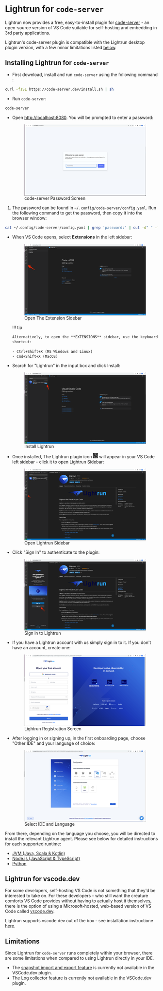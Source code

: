 # Lightrun for `code-server`

Lightrun now provides a free, easy-to-install plugin for [code-server](https://github.com/coder/code-server) - an open-source version of VS Code suitable for self-hosting and embedding in 3rd party applications. 

Lightrun's code-server plugin is compatible with the Lightrun desktop plugin version, with a few minor limitations listed [below](#limitations).

## Installing Lightrun for `code-server`

* First download, install and run `code-server` using the following command :

```bash
curl -fsSL https://code-server.dev/install.sh | sh
```

* Run `code-server`:

```bash
code-server
```

* Open [http://localhost:8080](http://localhost:8080). You will be prompted to enter a password:

  <figure>
      <img src="/assets/images/vscode/code-server-password.png" align="center" alt="code-server Password Screen" />
      <figcaption>code-server Password Screen</figcaption>
  </figure>

1. The password can be found in `~/.config/code-server/config.yaml`. Run the following command to get the password, then copy it into the browser window:

```bash
cat ~/.config/code-server/config.yaml | grep 'password:' | cut -d" " -f2
```

* When VS Code opens, select **Extensions** in the left sidebar:

  <figure>
      <img src="/assets/images/vscode/code-server-extensions.png" align="center" alt="Open The Extension Sidebar" />
      <figcaption>Open The Extension Sidebar</figcaption>
  </figure>

  !!! tip

      Alternatively, to open the **EXTENSIONS** sidebar, use the keyboard shortcut:
        
      - Ctrl+Shift+X (MS Windows and Linux)
      - Cmd+Shift+X (MacOS)

* Search for "Lightrun" in the input box and click Install:

  <figure>
      <img src="/assets/images/vscode/code-server-install-lightrun.png" align="center" alt="Install Lightrun"/>
      <figcaption>Install Lightrun</figcaption>
  </figure>

* Once installed, The Lightrun plugin icon ![Lightun VSCode plugin icon](../assets/images/vscode/vscode-plugin-icon.png) will appear in your VS Code left sidebar - click it to open Lightrun Sidebar:

  <figure>
      <img src="/assets/images/vscode/code-server-open-sidebar.png" align="center" alt="Open Lightrun Sidebar" />
      <figcaption>Open Lightrun Sidebar</figcaption>
  </figure>

* Click "Sign In" to authenticate to the plugin:

  <figure>
      <img src="/assets/images/vscode/code-server-sign-into-plugin.png" align="center" alt="Sign in to Lightrun" />
      <figcaption>Sign in to Lightrun</figcaption>
  </figure>

* If you have a Lightrun account with us simply sign in to it. If you don't have an account, create one:
  
  <figure>
      <img src="/assets/images/web-ides-register.png" align="center" alt="Lightrun Registration Screen" />
      <figcaption>Lightrun Registration Screen</figcaption>
  </figure>

* After logging in or signing up, in the first onboarding page, choose "Other IDE" and your language of choice:

  <figure>
      <img src="/assets/images/vscode/code-server-ide-selection.png" align="center" alt="Select IDE and Language" />
      <figcaption>Select IDE and Language</figcaption>
  </figure>

From there, depending on the language you choose, you will be directed to install the relevant Lightrun agent. Please see below for detailed instructions for each supported runtime:

* [JVM (Java, Scala & Kotlin)](../jvm/agent.md)
* [Node.js (JavaScript & TypeScript)](../node/agent.md)
* [Python](../python/agent.md)
## Lightrun for vscode.dev

For some developers, self-hosting VS Code is not something that they'd be interested to take on. For these developers - who still want the creature comforts VS Code provides without having to actually host it themselves, there is the option of using a Microsoft-hosted, web-based version of VS Code called [vscode.dev](https://vscode.dev).

Lightrun supports vscode.dev out of the box - see installation instructione [here](vscode-dev.md).
## Limitations

Since Lightrun for `code-server` runs completely within your browser, there are some limitations when compared to using Lightrun directly in your IDE.

* The [snapshot import and export feature](/vscode/vscode-plugin-snapshots/#exporting-snapshot-data) is currently not available in the VSCode.dev plugin.
* The [Log collector feature](/data-logs/) is currently not available in the VSCode.dev plugin.
